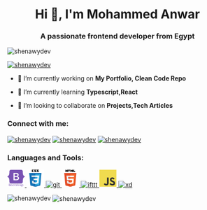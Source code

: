 <h1 align="center">Hi 👋, I'm Mohammed Anwar</h1>
<h3 align="center">A passionate frontend developer from Egypt</h3>

<p align="left"> <img src="https://komarev.com/ghpvc/?username=shenawy-dev&label=Profile%20views&color=0e75b6&style=flat" alt="shenawydev" /> </p>

<p align="left"> <a href="https://twitter.com/shenawydev" target="blank"><img src="https://img.shields.io/twitter/follow/shenawydev?logo=twitter&style=for-the-badge" alt="shenawydev" /></a> </p>

- 🔭 I’m currently working on **My Portfolio, Clean Code Repo**

- 🌱 I’m currently learning **Typescript,React**

- 👯 I’m looking to collaborate on **Projects,Tech Articles**

<!-- ### Blogs posts  -->
<!-- BLOG-POST-LIST:START -->
<!-- BLOG-POST-LIST:END -->

<h3 align="left">Connect with me:</h3>
<p align="left">
<a href="https://dev.to/shenawydev" target="blank"><img align="center" src="https://raw.githubusercontent.com/rahuldkjain/github-profile-readme-generator/master/src/images/icons/Social/devto.svg" alt="shenawydev" height="30" width="40" /></a>
<a href="https://twitter.com/shenawydev" target="blank"><img align="center" src="https://raw.githubusercontent.com/rahuldkjain/github-profile-readme-generator/master/src/images/icons/Social/twitter.svg" alt="shenawydev" height="30" width="40" /></a>
<a href="https://fb.com/shenawydev" target="blank"><img align="center" src="https://raw.githubusercontent.com/rahuldkjain/github-profile-readme-generator/master/src/images/icons/Social/facebook.svg" alt="shenawydev" height="30" width="40" /></a>
</p>

<h3 align="left">Languages and Tools:</h3>
<p align="left"> <a href="https://getbootstrap.com" target="_blank" rel="noreferrer"> <img src="https://raw.githubusercontent.com/devicons/devicon/master/icons/bootstrap/bootstrap-plain-wordmark.svg" alt="bootstrap" width="40" height="40"/> </a> <a href="https://www.w3schools.com/css/" target="_blank" rel="noreferrer"> <img src="https://raw.githubusercontent.com/devicons/devicon/master/icons/css3/css3-original-wordmark.svg" alt="css3" width="40" height="40"/> </a> <a href="https://git-scm.com/" target="_blank" rel="noreferrer"> <img src="https://www.vectorlogo.zone/logos/git-scm/git-scm-icon.svg" alt="git" width="40" height="40"/> </a> <a href="https://www.w3.org/html/" target="_blank" rel="noreferrer"> <img src="https://raw.githubusercontent.com/devicons/devicon/master/icons/html5/html5-original-wordmark.svg" alt="html5" width="40" height="40"/> </a> <a href="https://ifttt.com/" target="_blank" rel="noreferrer"> <img src="https://www.vectorlogo.zone/logos/ifttt/ifttt-ar21.svg" alt="ifttt" width="40" height="40"/> </a> <a href="https://developer.mozilla.org/en-US/docs/Web/JavaScript" target="_blank" rel="noreferrer"> <img src="https://raw.githubusercontent.com/devicons/devicon/master/icons/javascript/javascript-original.svg" alt="javascript" width="40" height="40"/> </a> <a href="https://www.adobe.com/products/xd.html" target="_blank" rel="noreferrer"> <img src="https://cdn.worldvectorlogo.com/logos/adobe-xd.svg" alt="xd" width="40" height="40"/> </a> </p>

<p><img align="left" src="https://github-readme-stats.vercel.app/api/top-langs?username=shenawydev&show_icons=true&locale=en&layout=compact" alt="shenawydev" /></p>

<p>&nbsp;<img align="center" src="https://github-readme-stats.vercel.app/api?username=shenawydev&show_icons=true&locale=en" alt="shenawydev" /></p>
